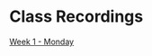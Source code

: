 # Class Recordings
[Week 1 - Monday](https://codingbootcamp.hosted.panopto.com/Panopto/Pages/Viewer.aspx?id=4daaf292-895c-46f5-8e98-115a07e030c5)
